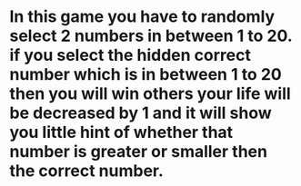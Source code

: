 # In this game you have to randomly select 2 numbers in between 1 to 20. if you select the hidden correct number which is in between 1 to 20 then you will win others your life will be decreased by 1 and it will show you little hint of whether that number is greater or smaller then the correct number.
